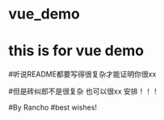 # vue_demo

# this is for vue demo

#听说README都要写得很复杂才能证明你很xx

#但是砖纠郎不是很复杂 也可以很xx 安排！！！

#By Rancho 
#best wishes!
